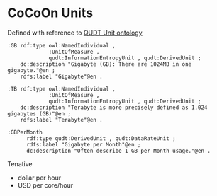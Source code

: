# CoCoOn Units
Defined with reference to
[QUDT Unit ontology](QUDT.md)

```
:GB rdf:type owl:NamedIndividual ,
             :UnitOfMeasure ,
             qudt:InformationEntropyUnit , qudt:DerivedUnit ;
    dc:description "Gigabyte (GB): There are 1024MB in one gigabyte."@en ;
    rdfs:label "Gigabyte"@en .

:TB rdf:type owl:NamedIndividual ,
             :UnitOfMeasure ,
             qudt:InformationEntropyUnit , qudt:DerivedUnit ;
    dc:description "Terabyte is more precisely defined as 1,024 gigabytes (GB)"@en ;
    rdfs:label "Terabyte"@en .

:GBPerMonth
      rdf:type qudt:DerivedUnit , qudt:DataRateUnit ;
      rdfs:label "Gigabyte per Month"@en ;
      dc:description "Often describe 1 GB per Month usage."@en .

```
Tenative
* dollar per hour
* USD per core/hour
